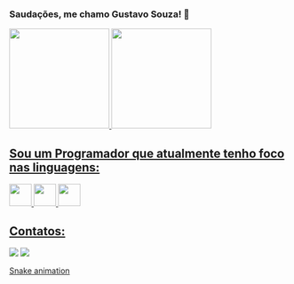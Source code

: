 ### Saudações, me chamo Gustavo Souza! 👋

<div>
<a href="https://github.com/gustaasouza">
<img height="180em" src="https://github-readme-stats.vercel.app/api/top-langs/?username=gustaasouza&layout=compact&langs_count=7&theme=dracula"/>
<img height="180em" src="https://github-readme-stats.vercel.app/api?username=gustaasouza&show_icons=true&theme=dracula&include_all_commits=true&count_private=true"/>
</div>

## Sou um Programador que atualmente tenho foco nas linguagens:
<img src="https://cdn.jsdelivr.net/gh/devicons/devicon/icons/javascript/javascript-original.svg" width="40" height="40"/> <img src="https://cdn.jsdelivr.net/gh/devicons/devicon/icons/nodejs/nodejs-original.svg" width="40" height="40"/> <img src="https://cdn.jsdelivr.net/gh/devicons/devicon/icons/python/python-original.svg" width="40" height="40"/>

## Contatos:

<div>
<a href = "mailto:gustavo_souzapr@outlook.com"><img src="https://img.shields.io/badge/Email-D14836?style=for-the-badge&logo=gmail&logoColor=white" target="_blank"></a>
<a href="https://www.linkedin.com/in/gustavoosouza" target="_blank"><img src="https://img.shields.io/badge/-LinkedIn-%230077B5?style=for-the-badge&logo=linkedin&logoColor=white" target="_blank"></a>   
</div>

[Snake animation](https://github.com/gustaasouza/gustaasouza/blob/output/github-contribution-grid-snake.svg)


